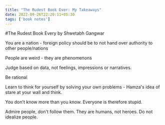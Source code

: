 ```yaml
---
title: "The Rudest Book Ever: My Takeaways"
date: 2022-09-26T22:20:11+05:30
tags: ['book notes']
---
```

#The Rudest Book Every by Shwetabh Gangwar

You are a nation - foreign policy should be to not hand over authority to other people/nations

People are weird - they are phenomenons

Judge based on data, not feelings, impressions or narratives.

Be rational

Learn to think for yourself by solving your own problems - Hamza's idea of stare at your wall and think.

You don't know more than you know. Everyone is therefore stupid.

Admire people, don't follow them. They are humans, not heroes. Do not idealize people.
